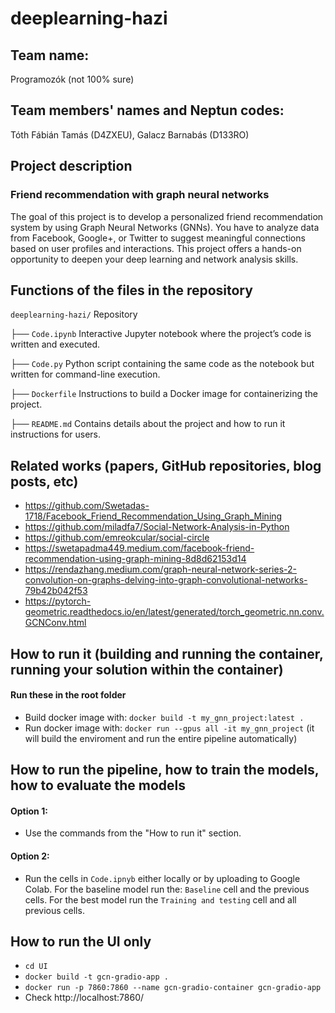 # deeplearning-hazi
## Team name:
Programozók (not 100% sure)

## Team members' names and Neptun codes:
Tóth Fábián Tamás (D4ZXEU), 
Galacz Barnabás (D133RO)
## Project description
### Friend recommendation with graph neural networks
The goal of this project is to develop a personalized friend recommendation system by using Graph Neural Networks (GNNs). You have to analyze data from Facebook, Google+, or Twitter to suggest meaningful connections based on user profiles and interactions. This project offers a hands-on opportunity to deepen your deep learning and network analysis skills. 
## Functions of the files in the repository
`deeplearning-hazi/`     Repository

├── `Code.ipynb`         Interactive Jupyter notebook where the project’s code is written and executed.

├── `Code.py`            Python script containing the same code as the notebook but written for command-line execution.

├── `Dockerfile`         Instructions to build a Docker image for containerizing the project.

├── `README.md`          Contains details about the project and how to run it instructions for users.


## Related works (papers, GitHub repositories, blog posts, etc)
- https://github.com/Swetadas-1718/Facebook_Friend_Recommendation_Using_Graph_Mining
- https://github.com/miladfa7/Social-Network-Analysis-in-Python
- https://github.com/emreokcular/social-circle
- https://swetapadma449.medium.com/facebook-friend-recommendation-using-graph-mining-8d8d62153d14
- https://rendazhang.medium.com/graph-neural-network-series-2-convolution-on-graphs-delving-into-graph-convolutional-networks-79b42b042f53
- https://pytorch-geometric.readthedocs.io/en/latest/generated/torch_geometric.nn.conv.GCNConv.html

## How to run it (building and running the container, running your solution within the container)
#### Run these in the root folder
- Build docker image with: `docker build -t my_gnn_project:latest .`
- Run docker image with: `docker run --gpus all -it my_gnn_project`
(it will build the enviroment and run the entire pipeline automatically)

## How to run the pipeline, how to train the models, how to evaluate the models
#### Option 1:
- Use the commands from the "How to run it" section.

#### Option 2:
- Run the cells in `Code.ipnyb` either locally or by uploading to Google Colab. For the baseline model run the: `Baseline` cell and the previous cells. For the best model run the `Training and testing` cell and all previous cells.

## How to run the UI only
- `cd UI`
- `docker build -t gcn-gradio-app .`
- `docker run -p 7860:7860 --name gcn-gradio-container gcn-gradio-app`
- Check http://localhost:7860/


